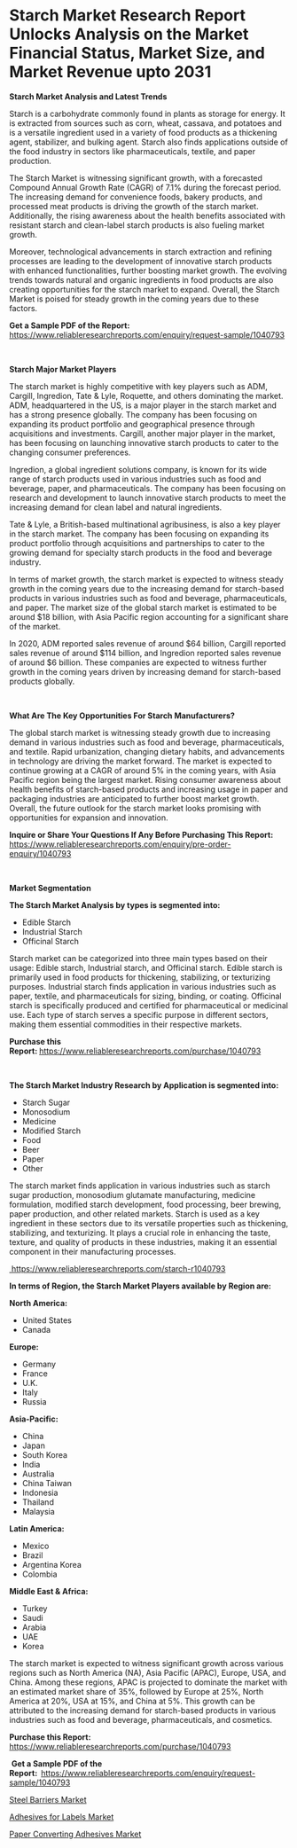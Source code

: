<p><h1>Starch Market Research Report Unlocks Analysis on the Market Financial Status, Market Size, and Market Revenue upto 2031</h1></p><p><strong>Starch Market Analysis and Latest Trends</strong></p>
<p><p>Starch is a carbohydrate commonly found in plants as storage for energy. It is extracted from sources such as corn, wheat, cassava, and potatoes and is a versatile ingredient used in a variety of food products as a thickening agent, stabilizer, and bulking agent. Starch also finds applications outside of the food industry in sectors like pharmaceuticals, textile, and paper production.</p><p>The Starch Market is witnessing significant growth, with a forecasted Compound Annual Growth Rate (CAGR) of 7.1% during the forecast period. The increasing demand for convenience foods, bakery products, and processed meat products is driving the growth of the starch market. Additionally, the rising awareness about the health benefits associated with resistant starch and clean-label starch products is also fueling market growth.</p><p>Moreover, technological advancements in starch extraction and refining processes are leading to the development of innovative starch products with enhanced functionalities, further boosting market growth. The evolving trends towards natural and organic ingredients in food products are also creating opportunities for the starch market to expand. Overall, the Starch Market is poised for steady growth in the coming years due to these factors.</p></p>
<p><strong>Get a Sample PDF of the Report:&nbsp;</strong> <a href="https://www.reliableresearchreports.com/enquiry/request-sample/1040793">https://www.reliableresearchreports.com/enquiry/request-sample/1040793</a></p>
<p>&nbsp;</p>
<p><strong>Starch Major Market Players</strong></p>
<p><p>The starch market is highly competitive with key players such as ADM, Cargill, Ingredion, Tate & Lyle, Roquette, and others dominating the market. ADM, headquartered in the US, is a major player in the starch market and has a strong presence globally. The company has been focusing on expanding its product portfolio and geographical presence through acquisitions and investments. Cargill, another major player in the market, has been focusing on launching innovative starch products to cater to the changing consumer preferences.</p><p>Ingredion, a global ingredient solutions company, is known for its wide range of starch products used in various industries such as food and beverage, paper, and pharmaceuticals. The company has been focusing on research and development to launch innovative starch products to meet the increasing demand for clean label and natural ingredients.</p><p>Tate & Lyle, a British-based multinational agribusiness, is also a key player in the starch market. The company has been focusing on expanding its product portfolio through acquisitions and partnerships to cater to the growing demand for specialty starch products in the food and beverage industry.</p><p>In terms of market growth, the starch market is expected to witness steady growth in the coming years due to the increasing demand for starch-based products in various industries such as food and beverage, pharmaceuticals, and paper. The market size of the global starch market is estimated to be around $18 billion, with Asia Pacific region accounting for a significant share of the market.</p><p>In 2020, ADM reported sales revenue of around $64 billion, Cargill reported sales revenue of around $114 billion, and Ingredion reported sales revenue of around $6 billion. These companies are expected to witness further growth in the coming years driven by increasing demand for starch-based products globally.</p></p>
<p>&nbsp;</p>
<p><strong>What Are The Key Opportunities For Starch Manufacturers?</strong></p>
<p><p>The global starch market is witnessing steady growth due to increasing demand in various industries such as food and beverage, pharmaceuticals, and textile. Rapid urbanization, changing dietary habits, and advancements in technology are driving the market forward. The market is expected to continue growing at a CAGR of around 5% in the coming years, with Asia Pacific region being the largest market. Rising consumer awareness about health benefits of starch-based products and increasing usage in paper and packaging industries are anticipated to further boost market growth. Overall, the future outlook for the starch market looks promising with opportunities for expansion and innovation.</p></p>
<p><strong>Inquire or Share Your Questions If Any Before Purchasing This Report:</strong> <a href="https://www.reliableresearchreports.com/enquiry/pre-order-enquiry/1040793">https://www.reliableresearchreports.com/enquiry/pre-order-enquiry/1040793</a></p>
<p>&nbsp;</p>
<p><strong>Market Segmentation</strong></p>
<p><strong>The Starch Market Analysis by types is segmented into:</strong></p>
<p><ul><li>Edible Starch</li><li>Industrial Starch</li><li>Officinal Starch</li></ul></p>
<p><p>Starch market can be categorized into three main types based on their usage: Edible starch, Industrial starch, and Officinal starch. Edible starch is primarily used in food products for thickening, stabilizing, or texturizing purposes. Industrial starch finds application in various industries such as paper, textile, and pharmaceuticals for sizing, binding, or coating. Officinal starch is specifically produced and certified for pharmaceutical or medicinal use. Each type of starch serves a specific purpose in different sectors, making them essential commodities in their respective markets.</p></p>
<p><strong>Purchase this Report:&nbsp;</strong><a href="https://www.reliableresearchreports.com/purchase/1040793">https://www.reliableresearchreports.com/purchase/1040793</a></p>
<p>&nbsp;</p>
<p><strong>The Starch Market Industry Research by Application is segmented into:</strong></p>
<p><ul><li>Starch Sugar</li><li>Monosodium</li><li>Medicine</li><li>Modified Starch</li><li>Food</li><li>Beer</li><li>Paper</li><li>Other</li></ul></p>
<p><p>The starch market finds application in various industries such as starch sugar production, monosodium glutamate manufacturing, medicine formulation, modified starch development, food processing, beer brewing, paper production, and other related markets. Starch is used as a key ingredient in these sectors due to its versatile properties such as thickening, stabilizing, and texturizing. It plays a crucial role in enhancing the taste, texture, and quality of products in these industries, making it an essential component in their manufacturing processes.</p></p>
<p><a href="https://www.reliableresearchreports.com/starch-r1040793">&nbsp;https://www.reliableresearchreports.com/starch-r1040793</a></p>
<p><strong>In terms of Region, the Starch Market Players available by Region are:</strong></p>
<p>
    <p> <strong> North America: </strong>
        <ul>
            <li>United States</li>
            <li>Canada</li>
        </ul>
        </p> 
    <p> <strong> Europe: </strong>
        <ul>
            <li>Germany</li>
            <li>France</li>
            <li>U.K.</li>
            <li>Italy</li>
            <li>Russia</li>
        </ul>
        </p> 
    <p> <strong> Asia-Pacific: </strong>
        <ul>
            <li>China</li>
            <li>Japan</li>
            <li>South Korea</li>
            <li>India</li>
            <li>Australia</li>
            <li>China Taiwan</li>
            <li>Indonesia</li>
            <li>Thailand</li>
            <li>Malaysia</li>
        </ul>
        </p> 
    <p> <strong> Latin America: </strong>
        <ul>
            <li>Mexico</li>
            <li>Brazil</li>
            <li>Argentina Korea</li>
            <li>Colombia</li>
        </ul>
        </p> 
    <p> <strong> Middle East & Africa: </strong>
        <ul>
            <li>Turkey</li>
            <li>Saudi</li>
            <li>Arabia</li>
            <li>UAE</li>
            <li>Korea</li>
        </ul>
    </p>
    </p>
<p><p>The starch market is expected to witness significant growth across various regions such as North America (NA), Asia Pacific (APAC), Europe, USA, and China. Among these regions, APAC is projected to dominate the market with an estimated market share of 35%, followed by Europe at 25%, North America at 20%, USA at 15%, and China at 5%. This growth can be attributed to the increasing demand for starch-based products in various industries such as food and beverage, pharmaceuticals, and cosmetics.</p></p>
<p><strong>Purchase this Report: </strong><a href="https://www.reliableresearchreports.com/purchase/1040793">https://www.reliableresearchreports.com/purchase/1040793</a></p>
<p>&nbsp;<strong>Get a Sample PDF of the Report:&nbsp;&nbsp;</strong><a href="https://www.reliableresearchreports.com/enquiry/request-sample/1040793">https://www.reliableresearchreports.com/enquiry/request-sample/1040793</a></p>
<p><strong></strong></p>
<p><p><a href="https://summer-dogwood-3e9.notion.site/Steel-Barriers-Market-Size-Growing-and-Forecasted-for-period-from-2024-2031-and-provides-complete--9630738fb76444ed888a54573df3f1f8">Steel Barriers Market</a></p><p><a href="https://lydian-appliance-61d.notion.site/Adhesives-for-Labels-Market-Size-Market-Trends-and-Growth-Outlook-forecasted-for-period-from-2024--aeeb8093c54f4e018d14622f07c10f2b">Adhesives for Labels Market</a></p><p><a href="https://forested-sushi-9b0.notion.site/Paper-Converting-Adhesives-Market-with-the-goal-of-estimating-the-market-size-and-future-growth-pote-bed315406b5e4cbca0998b3c70a6adfd">Paper Converting Adhesives Market</a></p></p>